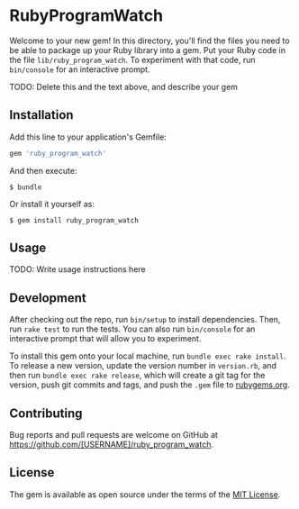 # RubyProgramWatch

Welcome to your new gem! In this directory, you'll find the files you need to be able to package up your Ruby library into a gem. Put your Ruby code in the file `lib/ruby_program_watch`. To experiment with that code, run `bin/console` for an interactive prompt.

TODO: Delete this and the text above, and describe your gem

## Installation

Add this line to your application's Gemfile:

```ruby
gem 'ruby_program_watch'
```

And then execute:

    $ bundle

Or install it yourself as:

    $ gem install ruby_program_watch

## Usage

TODO: Write usage instructions here

## Development

After checking out the repo, run `bin/setup` to install dependencies. Then, run `rake test` to run the tests. You can also run `bin/console` for an interactive prompt that will allow you to experiment.

To install this gem onto your local machine, run `bundle exec rake install`. To release a new version, update the version number in `version.rb`, and then run `bundle exec rake release`, which will create a git tag for the version, push git commits and tags, and push the `.gem` file to [rubygems.org](https://rubygems.org).

## Contributing

Bug reports and pull requests are welcome on GitHub at https://github.com/[USERNAME]/ruby_program_watch.


## License

The gem is available as open source under the terms of the [MIT License](http://opensource.org/licenses/MIT).

